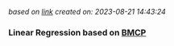 
*based on [link][1]*
*created on: 2023-08-21 14:43:24*
### Linear Regression based on [BMCP][1]








[//]: <> (References)
[1]: <https://bayesiancomputationbook.com/markdown/chp_02.html#divm0>

[//]: <> (Some snippets)
[//]: # (add an image <img src="" style='height:400px;'>)